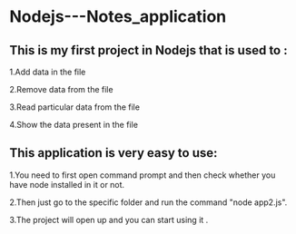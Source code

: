 # Nodejs---Notes_application

## This is my first project in Nodejs that is used to :

 1.Add data in the file
 
 2.Remove data from the file
 
 3.Read particular data from the file
 
 4.Show the data present in the file
 
 
 ## This application is very easy to use: 
 
 1.You need to first open command prompt and then check whether you have node installed in it or not.
 
 2.Then just go to the specific folder and run the command "node app2.js".
 
 3.The project will open up and you can start using it .
